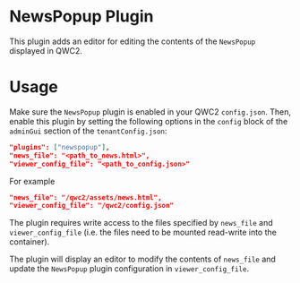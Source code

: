 NewsPopup Plugin
================

This plugin adds an editor for editing the contents of the `NewsPopup` displayed in QWC2.

Usage
=====

Make sure the `NewsPopup` plugin is enabled in your QWC2 `config.json`. Then, enable this plugin by setting the following options in the `config` block of the `adminGui` section of the `tenantConfig.json`:

```json
"plugins": ["newspopup"],
"news_file": "<path_to_news.html>",
"viewer_config_file": "<path_to_config.json>"
```

For example
```json
"news_file": "/qwc2/assets/news.html",
"viewer_config_file": "/qwc2/config.json"
```

The plugin requires write access to the files specified by `news_file` and `viewer_config_file` (i.e. the files need to be mounted read-write into the container).

The plugin will display an editor to modify the contents of `news_file` and update the `NewsPopup` plugin configuration in `viewer_config_file`.
